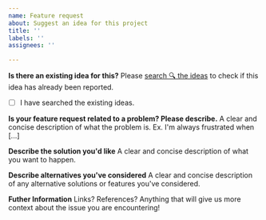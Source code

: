 ```yaml
---
name: Feature request
about: Suggest an idea for this project
title: ''
labels: ''
assignees: ''

---
```


**Is there an existing idea for this?**
Please [search 🔍 the ideas](https://github.com/brunohjs/rasa-model-report/discussions/categories/ideas) to check if this idea has already been reported.
- [ ] I have searched the existing ideas.

**Is your feature request related to a problem? Please describe.**
A clear and concise description of what the problem is. Ex. I'm always frustrated when [...]

**Describe the solution you'd like**
A clear and concise description of what you want to happen.

**Describe alternatives you've considered**
A clear and concise description of any alternative solutions or features you've considered.

**Futher Information**
Links? References? Anything that will give us more context about the issue you are encountering!
